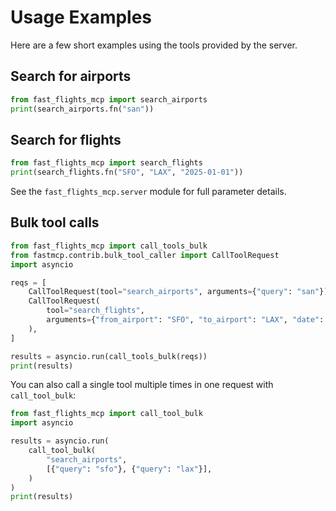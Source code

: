 # Usage Examples

Here are a few short examples using the tools provided by the server.

## Search for airports
```python
from fast_flights_mcp import search_airports
print(search_airports.fn("san"))
```

## Search for flights
```python
from fast_flights_mcp import search_flights
print(search_flights.fn("SFO", "LAX", "2025-01-01"))
```

See the `fast_flights_mcp.server` module for full parameter details.

## Bulk tool calls
```python
from fast_flights_mcp import call_tools_bulk
from fastmcp.contrib.bulk_tool_caller import CallToolRequest
import asyncio

reqs = [
    CallToolRequest(tool="search_airports", arguments={"query": "san"}),
    CallToolRequest(
        tool="search_flights",
        arguments={"from_airport": "SFO", "to_airport": "LAX", "date": "2025-01-01"},
    ),
]

results = asyncio.run(call_tools_bulk(reqs))
print(results)
```

You can also call a single tool multiple times in one request with
`call_tool_bulk`:

```python
from fast_flights_mcp import call_tool_bulk
import asyncio

results = asyncio.run(
    call_tool_bulk(
        "search_airports",
        [{"query": "sfo"}, {"query": "lax"}],
    )
)
print(results)
```
